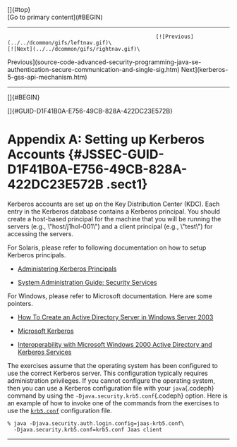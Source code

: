 <div class="header">
[]{#top}

<div class="zz-skip-header">
[Go to primary content](#BEGIN)

</div>


  ----------------------------------------------------------------------------------------------------------------------------------------------- ------------------------------------------------------------------- --
                                                   [![Previous](../../dcommon/gifs/leftnav.gif)\                                                              [![Next](../../dcommon/gifs/rightnav.gif)\              
   <span class="icon">Previous</span>](source-code-advanced-security-programming-java-se-authentication-secure-communication-and-single-sig.htm)   <span class="icon">Next</span>](kerberos-5-gss-api-mechanism.htm)  
  ----------------------------------------------------------------------------------------------------------------------------------------------- ------------------------------------------------------------------- --

[]{#BEGIN}

</div>
<!-- class="header" -->

<div class="ind">
[]{#GUID-D1F41B0A-E756-49CB-828A-422DC23E572B}<!-- End Header -->

Appendix A: Setting up Kerberos Accounts {#JSSEC-GUID-D1F41B0A-E756-49CB-828A-422DC23E572B .sect1}
========================================

<div>
Kerberos accounts are set up on the Key Distribution Center (KDC). Each
entry in the Kerberos database contains a Kerberos principal. You should
create a host-based principal for the machine that you will be running
the servers (e.g., \"host/j1hol-001\") and a client principal (e.g.,
\"test\") for accessing the servers.

For Solaris, please refer to following documentation on how to setup
Kerberos principals.

-   [Administering Kerberos
    Principals](https://docs.oracle.com/cd/E19963-01/html/821-1456/aadmin-1.html)

-   [System Administration Guide: Security
    Services](https://docs.oracle.com/cd/E19253-01/816-4557/)

For Windows, please refer to Microsoft documentation. Here are some
pointers.

-   [How To Create an Active Directory Server in Windows Server
    2003](http://support.microsoft.com/kb/324753)

-   [Microsoft
    Kerberos](http://msdn.microsoft.com/en-us/library/windows/desktop/aa378747%28v=vs.85%29.aspx)

-   [Interoperability with Microsoft Windows 2000 Active Directory and
    Kerberos
    Services](http://msdn.microsoft.com/en-us/library/windows/desktop/ms808911.aspx)

The exercises assume that the operating system has been configured to
use the correct Kerberos server. This configuration typically requires
administration privileges. If you cannot configure the operating system,
then you can use a Kerberos configuration file with your `java`{.codeph}
command by using the `-Djava.security.krb5.conf`{.codeph} option. Here
is an example of how to invoke one of the commands from the exercises to
use the
[`krb5.conf`](source-code-advanced-security-programming-java-se-authentication-secure-communication-and-single-sig.html#GUID-40AF52E5-ECEA-4E5F-B0C1-35C150C7BB6E__KRB5.CONF-338B7967)
configuration file.

``` {.oac_no_warn dir="ltr"}
% java -Djava.security.auth.login.config=jaas-krb5.conf\
  -Djava.security.krb5.conf=krb5.conf Jaas client
```

</div>
</div>
<!-- class="ind" --><!-- Start Footer -->

<div class="footer">

------------------------------------------------------------------------


</div>
<!-- class="footer" -->
